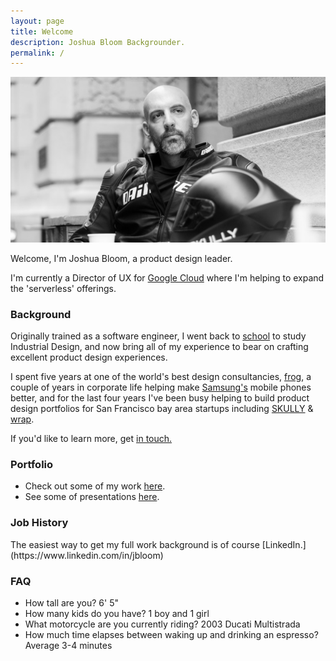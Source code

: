 ```yaml
---
layout: page
title: Welcome
description: Joshua Bloom Backgrounder.
permalink: /
---
```

<img itemprop="image" src="/assets/img/josh_bg.jpg" alt="Joshua Bloom">

Welcome, I'm Joshua Bloom, a product design leader. 

I'm currently a Director of UX for [Google Cloud](https://cloud.google.com/) where I'm helping to expand the 'serverless' offerings. 

### Background

Originally trained as a software engineer, I went back to [school](https://massart.edu/) to study Industrial Design, and now bring all of my experience to bear on crafting excellent product design experiences.

I spent five years at one of the world's best design consultancies, [frog](https://frogdesign.com), a couple of years in corporate life helping make [Samsung's](https://www.samsung.com/us/mobile/phones/) mobile phones better, and for the last four years I've been busy helping to build product design portfolios for San Francisco bay area startups including [SKULLY](https://www.google.com/search?q=skully) & [wrap](https://wrap.co).

If you'd like to learn more, get [in touch.](mailto:joshbloom@gmail.com)

### Portfolio
* Check out some of my work [here](/work).
* See some of presentations [here](/presentations).

<h3>Job History</h3>
The easiest way to get my full work background is of course [LinkedIn.](https://www.linkedin.com/in/jbloom)

<h3>FAQ</h3>
<ul>
  <li>How tall are you? 6' 5"</li>
  <li>How many kids do you have? 1 boy and 1 girl</li>
  <li>What motorcycle are you currently riding? 2003 Ducati Multistrada</li>
  <li>How much time elapses between waking up and drinking an espresso? Average 3-4 minutes</li>
</ul>